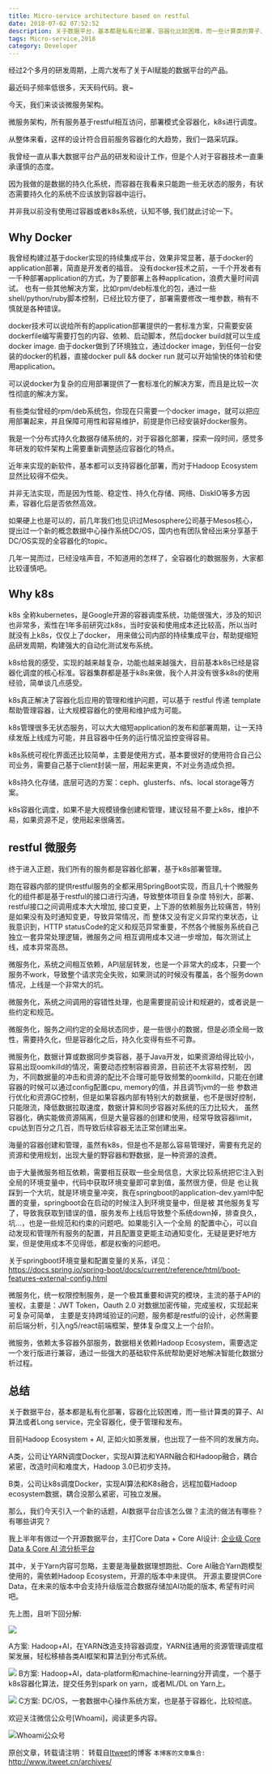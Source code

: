 ```yaml
---
title: Micro-service architecture based on restful
date: 2018-07-02 07:52:52
description: 关于数据平台，基本都是私有化部署，容器化比较困难，而一些计算类的算子、AI算法或者Long service，完全容器化，便于管理和发布。
tags: Micro-service,2018
category: Developer
---
```


经过2个多月的研发周期，上周六发布了关于AI赋能的数据平台的产品。

最近码子频率低很多，天天码代码。衰~

今天，我们来谈谈微服务架构。

微服务架构，所有服务基于restful相互访问，部署模式全容器化，k8s进行调度。

从整体来看，这样的设计符合目前服务容器化的大趋势，我们一路采坑踩。

我曾经一直从事大数据平台产品的研发和设计工作，但是个人对于容器技术一直秉承谨慎的态度。

因为我做的是数据的持久化系统，而容器在我看来只能跑一些无状态的服务，有状态需要持久化的系统不应该放到容器中运行。

并非我以前没有使用过容器或者k8s系统，认知不够, 我们就此讨论一下。

## Why Docker
我曾经构建过基于docker实现的持续集成平台，效果非常显著，基于docker的application部署，简直是开发者的福音。
没有docker技术之前，一千个开发者有一千种部署application的方式，为了要部署上各种application，浪费大量时间调试。
也有一些其他解决方案，比如rpm/deb标准化的包，通过一些shell/python/ruby脚本控制，已经比较方便了，部署需要修改一堆参数，稍有不慎就是各种错误。

docker技术可以说给所有的application部署提供的一套标准方案，只需要安装dockerfile编写需要打包的内容、依赖、启动脚本，然后docker build就可以生成docker image.
由于docker做到了环境独立，通过docker image，到任何一台安装的docker的机器，直接docker pull && docker run 就可以开始愉快的体验和使用application。

可以说docker为复杂的应用部署提供了一套标准化的解决方案，而且是比较一次性彻底的解决方案。

有些类似曾经的rpm/deb系统包，你现在只需要一个docker image，就可以把应用部署起来，并且保障可用性和容易维护，前提是你已经安装好docker服务。

我是一个分布式持久化数据存储系统的，对于容器化部署，探索一段时间，感觉多年研发的软件架构上需要重新调整适应容器化的特点。

近年来实现的新软件，基本都可以支持容器化部署，而对于Hadoop Ecosystem显然比较得不偿失。

并非无法实现，而是因为性能、稳定性、持久化存储、网络、DiskIO等多方因素，容器化后是否依然高效。

如果硬上也是可以的，前几年我们也见识过Mesosphere公司基于Mesos核心，提出过一个新的概念数据中心操作系统DC/OS，国内也有团队曾经出来分享基于DC/OS实现的全容器化的topic。

几年一晃而过，已经没啥声音，不知道用的怎样了，全容器化的数据服务，大家都比较谨慎吧。

## Why k8s

k8s 全称kubernetes，是Google开源的容器调度系统，功能很强大，涉及的知识也非常多，索性在1年多前研究过k8s，当时安装和使用成本还比较高，所以当时就没有上k8s，仅仅上了docker，
用来做公司内部的持续集成平台，帮助提缩短品研发周期，构建强大的自动化测试发布系统。

k8s给我的感受，实现的越来越复杂，功能也越来越强大，目前基本k8s已经是容器化调度的核心标准。容器集群都是基于k8s来做，我个人并没有很多k8s的使用经验，简单谈几点感受。

k8s真正解决了容器化后应用的管理和维护问题，可以基于 restful 传递 template 帮助管理容器，让大规模容器化的使用和维护成为可能。

k8s管理很多无状态服务，可以大大缩短application的发布和部署周期，让一天持续发版上线成为可能，并且容器中任务的运行情况监控变得容易。

k8s系统可视化界面还比较简单，主要是使用方式，基本要很好的使用符合自己公司业务，需要自己基于client封装一层，用起来更爽，不对业务造成负担。

k8s持久化存储，底层可选的方案：ceph、glusterfs、nfs、local storage等方案。

k8s容器化调度，如果不是大规模镜像创建和管理，建议轻易不要上k8s，维护不易，如果资源不足，使用起来很痛苦。

## restful 微服务

终于进入正题，我们所有的服务都是容器化部署，基于k8s部署管理。

跑在容器内部的提供restful服务的全都采用SpringBoot实现，而且几十个微服务化的组件都是基于restful的接口进行沟通，导致整体项目复杂度
特别大，部署、restful接口之间调用成本大大增加, 接口变更，上下游的依赖服务比较痛苦，特别是如果没有及时通知变更，导致异常情况，而
整体又没有定义异常约束状态，让我意识到，HTTP statusCode的定义和规范异常重要，不然各个微服务系统自己独立一套异常处理逻辑，微服务之间
相互调用成本又进一步增加，每次测试上线，成本异常高昂。

微服务化，系统之间相互依赖，API层层转发，也是一个非常大的成本，只要一个服务不work，导致整个请求完全失败，如果测试的时候没有覆盖，各个服务down情况，上线是一个非常大的坑。

微服务化，系统之间调用的容错性处理，也是需要提前设计和规避的，或者说是一些约定和规范。

微服务化，服务之间约定的全局状态同步，是一些很小的数据，但是必须全局一致性，需要持久化，但是容器化之后，持久化变得有些不可靠。

微服务化，数据计算或数据同步类容器，基于Java开发，如果资源给得比较小，容易出现oomkilld的情况，需要动态控制容器资源，目前还不太容易控制，
因为，不同数据量的冲击和资源的配比不合理可能导致频繁的oomkilld，只能在创建容器的时候可以通过config配置cpu, memory的值，并且调节jvm的一些
参数进行优化和资源GC控制，但是如果容器内部有特别大的数据量，也不是很好控制，只能限流，降低数据拉取速度，数据计算和同步容器对系统的压力比较大，
虽然容器化，确实能做资源隔离，但是大量容器的创建和使用，经常导致容器limit，cpu达到百分之几百，而导致后续容器无法正常创建出来。

海量的容器创建和管理，虽然有k8s，但是也不是那么容易管理好，需要有充足的资源和使用规划，出现大量的野容器和野数据，是一种资源的浪费。

由于大量微服务相互依赖，需要相互获取一些全局信息，大家比较系统把它注入到全局的环境变量中，代码中获取环境变量即可拿到值，虽然很方便，但是
也让我踩到一个大坑，就是环境变量冲突，我在springboot的application-dev.yaml中配置的变量，springboot会在启动的时候注入到环境变量中，但是被
其他服务复写了，导致我获取到错误的值，服务发布上线后导致整个系统down掉，排查良久，坑...，也是一些规范和约束的问题吧。如果能引入一个全局
的配置中心，可以自动发现和管理所有服务的配置，并且配置变更能主动通知变化，无疑是更好地方案，但是使用成本不见得低，都是权衡的问题吧。

关于springboot环境变量和配置变量的关系，详见：https://docs.spring.io/spring-boot/docs/current/reference/html/boot-features-external-config.html

微服务化，统一权限控制服务，是一个极其重要和讲究的模块，主流的基于API的鉴权，主要是：JWT Token，Oauth 2.0 对数据加密传输，完成鉴权，实现起来可复杂可简单，
主要是支持跨域验证的问题，服务都是restful的设计，必然需要前后端分析，引入ng5/react前端框架，整体复杂度又上一个台阶。

微服务，依赖太多容器外部服务，数据相关依赖Hadoop Ecosystem，需要选定一个发行版进行兼容，通过一些强大的基础软件系统帮助更好地解决智能化数据分析过程。

## 总结

关于数据平台，基本都是私有化部署，容器化比较困难，而一些计算类的算子、AI算法或者Long service，完全容器化，便于管理和发布。

目前Hadoop Ecosystem + AI, 正如火如荼发展，也出现了一些不同的发展方向。

A类，公司让YARN调度Docker，实现AI算法和YARN融合和Hadoop融合，耦合紧密，改造时间和难度大，Hadoop 3.0已初步支持。

B类，公司让k8s调度Docker，实现AI算法和K8s融合，远程加载Hadoop ecosystem数据，耦合没那么紧密，可独立发展。

那么，我们今天引入一个新的话题，AI数据平台应该怎么做？主流的做法有哪些？有哪些讲究？

我上半年有做过一个开源数据平台，主打Core Data + Core AI设计: [企业级 Core Data & Core AI 流分析平台](https://drive.google.com/file/d/17YU5rQUmbTp1DfX4K6T5pG6WIjfExBTR/view?usp=drive_web)

其中，关于Yarn内容可忽略，主要是海量数据理想跑批、Core AI融合Yarn跑模型使用的，需依赖Hadoop Ecosystem，开源的版本中未提供。
开源主要提供Core Data，在未来的版本中会支持升级版混合数据存储加AI功能的版本, 希望有时间吧。

先上图，且听下回分解:

![](https://www.itweet.cn/screenshots/Hortonworks-3.0-On-Premise-Architecture.png)

A方案: Hadoop+AI，在YARN改造支持容器调度，YARN往通用的资源管理调度框架发展，轻松移植各类AI框架和算法到分布式系统。

![](https://www.itweet.cn/screenshots/cdh-architecture.png)
B方案: Hadoop+AI，data-platform和machine-learning分开调度，一个基于k8s容器化算法，提交任务到spark on yarn，或者ML/DL on Yarn上。

![](https://www.itweet.cn/screenshots/mesosphere-product-markecture.jpg)
C方案: DC/OS，一套数据中心操作系统方案，也是基于容器化，比较彻底。

欢迎关注微信公众号[Whoami]，阅读更多内容。

![Whoami公众号](https://github.com/itweet/labs/raw/master/common/img/weixin_public.gif)

原创文章，转载请注明： 转载自[Itweet](http://www.itweet.cn)的博客
`本博客的文章集合:` http://www.itweet.cn/archives/
